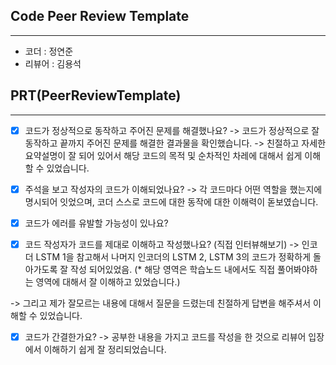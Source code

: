 ## Code Peer Review Template
---
* 코더 : 정연준
* 리뷰어 : 김용석


## PRT(PeerReviewTemplate)
---
- [x] 코드가 정상적으로 동작하고 주어진 문제를 해결했나요?
  -> 코드가 정상적으로 잘 동작하고 끝까지 주어진 문제를 해결한 결과물을 확인했습니다. 
  -> 친절하고 자세한 요약설명이 잘 되어 있어서 해당 코드의 목적 및 순차적인 차레에 대해서 쉽게 이해할 수 있었습니다. 

- [x] 주석을 보고 작성자의 코드가 이해되었나요?
  -> 각 코드마다 어떤 역할을 했는지에 명시되어 잇었으며, 코더 스스로 코드에 대한 동작에 대한 이해력이 돋보였습니다. 

- [x] 코드가 에러를 유발할 가능성이 있나요?
- [x] 코드 작성자가 코드를 제대로 이해하고 작성했나요? (직접 인터뷰해보기)
  -> 인코더 LSTM 1을 참고해서 나머지 인코더의 LSTM 2, LSTM 3의 코드가 정확하게 돌아가도록 잘 작성 되어있었음. 
     (* 해당 영역은 학습노드 내에서도 직접 풀어봐야하는 영역에 대해서 잘 이해하고 있었습니다.)      
 
 -> 그리고 제가 잘모르는 내용에 대해서 질문을 드렸는데 친절하게 답변을 해주셔서 이해할 수 있었습니다.

- [x] 코드가 간결한가요?
 -> 공부한 내용을 가지고 코드를 작성을 한 것으로 리뷰어 입장에서 이해하기 쉽게 잘 정리되었습니다. 


